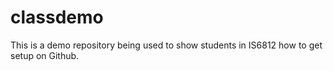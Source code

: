 # classdemo
This is a demo repository being used to show students in IS6812 how to get setup on Github.
